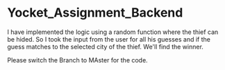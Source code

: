 # Yocket_Assignment_Backend

I have implemented the logic using a random function where the thief can be hided. So I took the input from the user for all his guesses and if the guess matches to the selected city of the thief. We'll find the winner.


Please switch the Branch to MAster for the code.
